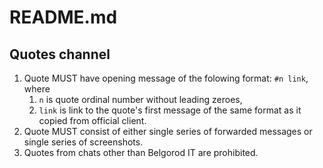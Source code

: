 # README.md

## Quotes channel

1. Quote MUST have opening message of the folowing format: `#n link`, where
   1. `n` is quote ordinal number without leading zeroes,
   2. `link` is link to the quote's first message of the same format as it copied from official client.
2. Quote MUST consist of either single series of forwarded messages or single series of screenshots.
3. Quotes from chats other than Belgorod IT are prohibited.
